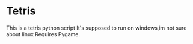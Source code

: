 # Tetris
This is a tetris python script
It's supposed to run on windows,im not sure about linux
Requires Pygame.
